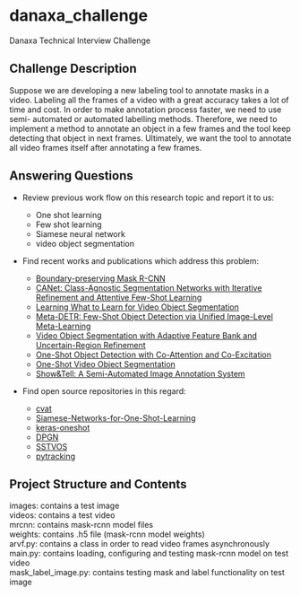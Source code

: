 # danaxa_challenge
Danaxa Technical Interview Challenge


## Challenge Description
Suppose we are developing a new labeling tool to annotate masks in a video.
Labeling all the frames of a video with a great accuracy takes a lot of time and
cost. In order to make annotation process faster, we need to use semi-
automated or automated labelling methods. Therefore, we need to implement
a method to annotate an object in a few frames and the tool keep detecting
that object in next frames. Ultimately, we want the tool to annotate all video
frames itself after annotating a few frames.

## Answering Questions
* Review previous work flow on this research topic and report it to us:
    * One shot learning 
    * Few shot learning
    * Siamese neural network
    * video object segmentation  

* Find recent works and publications which address this problem:
    * [Boundary-preserving Mask R-CNN](https://arxiv.org/abs/2007.08921)
    * [CANet: Class-Agnostic Segmentation Networks with Iterative Refinement and Attentive Few-Shot Learning](https://arxiv.org/abs/1903.02351)
    * [Learning What to Learn for Video Object Segmentation](https://arxiv.org/abs/2003.11540)
    * [Meta-DETR: Few-Shot Object Detection via Unified Image-Level Meta-Learning](https://arxiv.org/abs/2103.11731)
    * [Video Object Segmentation with Adaptive Feature Bank and Uncertain-Region Refinement](https://arxiv.org/abs/2010.07958)
    * [One-Shot Object Detection with Co-Attention and Co-Excitation](https://arxiv.org/abs/1911.12529)
    * [One-Shot Video Object Segmentation](https://arxiv.org/abs/1611.05198)
    * [Show&Tell: A Semi-Automated Image Annotation System](https://www.researchgate.net/publication/3338590_ShowTell_A_Semi-Automated_Image_Annotation_System)
    
* Find open source repositories in this regard:
    * [cvat](https://github.com/openvinotoolkit/cvat)
    * [Siamese-Networks-for-One-Shot-Learning](https://github.com/tensorfreitas/Siamese-Networks-for-One-Shot-Learning)
    * [keras-oneshot](https://github.com/sorenbouma/keras-oneshot)
    * [DPGN](https://github.com/megvii-research/DPGN)
    * [SSTVOS](https://github.com/dukebw/SSTVOS)
    * [pytracking](https://github.com/visionml/pytracking)
    
## Project Structure and Contents
images: contains a test image  
videos: contains a test video  
mrcnn: contains mask-rcnn model files  
weights: contains .h5 file (mask-rcnn model weights)  
arvf.py: contains a class in order to read video frames asynchronously  
main.py: contains loading, configuring and testing mask-rcnn model on test video  
mask_label_image.py: contains testing mask and label functionality on test image  
